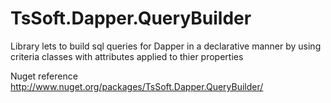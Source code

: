 TsSoft.Dapper.QueryBuilder
==========================
Library lets to build sql queries for Dapper in a declarative manner by using criteria classes with attributes applied to thier properties

Nuget reference http://www.nuget.org/packages/TsSoft.Dapper.QueryBuilder/
